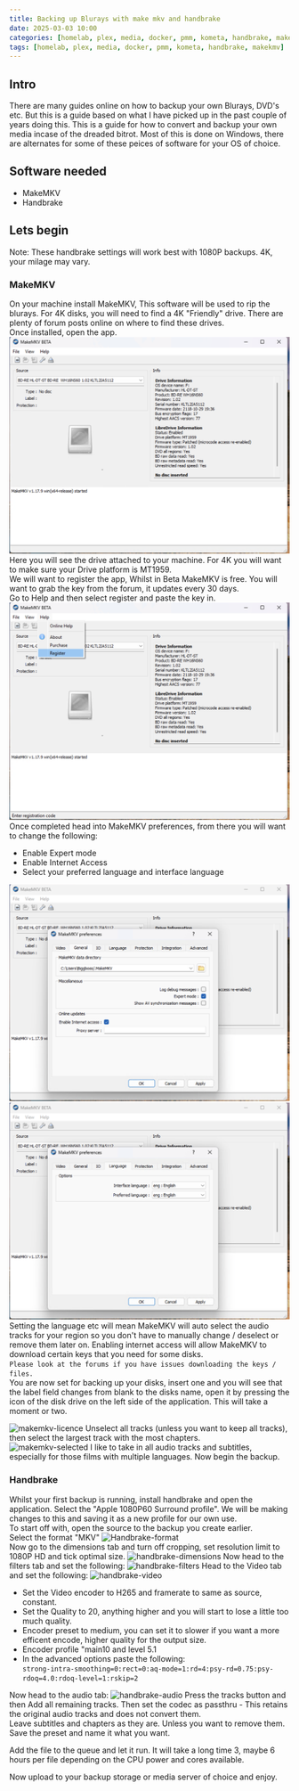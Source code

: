 ```yaml
---
title: Backing up Blurays with make mkv and handbrake
date: 2025-03-03 10:00
categories: [homelab, plex, media, docker, pmm, kometa, handbrake, makemkv]
tags: [homelab, plex, media, docker, pmm, kometa, handbrake, makekmv]
---
```


## Intro
There are many guides online on how to backup your own Blurays, DVD's etc. But this is a guide based on what I have picked up in the past couple of years doing this.  This is a guide for how to convert and backup your own media incase of the dreaded bitrot.
Most of this is done on Windows, there are alternates for some of these peices of software for your OS of choice. 
## Software needed
- MakeMKV
- Handbrake
## Lets begin
Note: These handbrake settings will work best with 1080P backups. 4K, your milage may vary.
### MakeMKV
On your machine install MakeMKV, This software will be used to rip the blurays. For 4K disks, you will need to find a 4K "Friendly" drive. There are plenty of forum posts online on where to find these drives.  
Once installed, open the app.  
![makemkv-main](/assets/img/makemkv-main.png)
Here you will see the drive attached to your machine. For 4K you will want to make sure your Drive platform is MT1959.  
We will want to register the app, Whilst in Beta MakeMKV is free.  You will want to grab the key from the forum, it updates every 30 days.  
Go to Help and then select register and paste the key in. 
![makemkv-register](/assets/img/makemkv-register.png)
Once completed head into MakeMKV preferences, from there you will want to change the following:  
- Enable Expert mode
- Enable Internet Access
- Select your preferred language and interface language  

![makemkv-pref-general](/assets/img/makemkv-pref-general.png)
![makemkv-pref-lang](/assets/img/makemkv-pref-lang.png)
Setting the language etc will mean MakeMKV will auto select the audio tracks for your region so you don't have to manually change / deselect or remove them later on. Enabling internet access will allow MakeMKV to download certain keys that you need for some disks.  
```Please look at the forums if you have issues downloading the keys / files.  ```  
You are now set for backing up your disks, insert one and you will see that the label field changes from blank to the disks name, open it by pressing the icon of the disk drive on the left side of the application. This will take a moment or two.  

![makemkv-licence](/assets/img/makemkv-licence.png)
Unselect all tracks (unless you want to keep all tracks), then select the largest track with the most chapters.  
![makemkv-selected](/assets/img/makemkv-selected.png)
I like to take in all audio tracks and subtitles, especially for those films with multiple languages.  Now begin the backup.
### Handbrake
Whilst your first backup is running, install handbrake and open the application.  Select the "Apple 1080P60 Surround profile". We will be making changes to this and saving it as a new profile for our own use.  
To start off with, open the source to the backup you create earlier.  
Select the format "MKV"
![Handbrake-format](/assets/img/handbrake-format.png)  
Now go to the dimensions tab and turn off cropping, set resolution limit to 1080P HD and tick optimal size.
![handbrake-dimensions](/assets/img/handbrake-dimensions.png)
Now head to the filters tab and set the following:
![handbrake-filters](/assets/img/handbrake-filters.png)
Head to the Video tab and set the following:
![handbrake-video](/assets/img/handbrake-video.png)
- Set the Video encoder to H265 and framerate to same as source, constant. 
- Set the Quality to 20, anything higher and you will start to lose a little too much quality. 
- Encoder preset to medium, you can set it to slower if you want a more efficent encode, higher quality for the output size.
- Encoder profile "main10 and level 5.1
- In the advanced options paste the following:  
 ``` strong-intra-smoothing=0:rect=0:aq-mode=1:rd=4:psy-rd=0.75:psy-rdoq=4.0:rdoq-level=1:rskip=2 ```

Now head to the audio tab:
![handbrake-audio](/assets/img/handbrake-audio.png)
Press the tracks button and then Add all remaining tracks. Then set the codec as passthru - This retains the original audio tracks and does not convert them.  
Leave subtitles and chapters as they are. Unless you want to remove them.  
Save the preset and name it what you want.

Add the file to the queue and let it run. It will take a long time 3, maybe 6 hours per file depending on the CPU power and cores available.

Now upload to your backup storage or media server of choice and enjoy.
